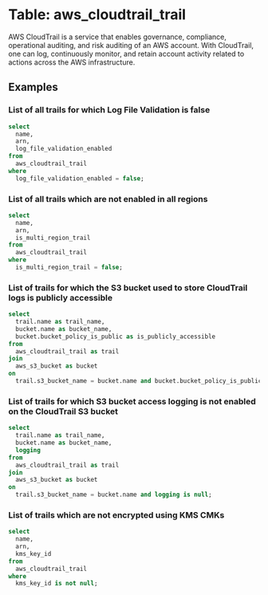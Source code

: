 # Table: aws_cloudtrail_trail

AWS CloudTrail is a service that enables governance, compliance, operational auditing, and risk auditing of an AWS account. With CloudTrail, one can log, continuously monitor, and retain account activity related to actions across the AWS infrastructure.

## Examples

### List of all trails for which Log File Validation is false

```sql
select
  name,
  arn,
  log_file_validation_enabled
from
  aws_cloudtrail_trail
where
  log_file_validation_enabled = false;
```

### List of all trails which are not enabled in all regions

```sql
select
  name,
  arn,
  is_multi_region_trail
from
  aws_cloudtrail_trail
where
  is_multi_region_trail = false;
```

### List of trails for which the S3 bucket used to store CloudTrail logs is publicly accessible

```sql
select
  trail.name as trail_name,
  bucket.name as bucket_name,
  bucket.bucket_policy_is_public as is_publicly_accessible
from 
  aws_cloudtrail_trail as trail
join 
  aws_s3_bucket as bucket
on 
  trail.s3_bucket_name = bucket.name and bucket.bucket_policy_is_public = true;
```


### List of trails for which S3 bucket access logging is not enabled on the CloudTrail S3 bucket

```sql
select
  trail.name as trail_name,
  bucket.name as bucket_name,
  logging
from 
  aws_cloudtrail_trail as trail
join 
  aws_s3_bucket as bucket
on 
  trail.s3_bucket_name = bucket.name and logging is null;
```

### List of trails which are not encrypted using KMS CMKs

```sql
select
  name,
  arn,
  kms_key_id
from
  aws_cloudtrail_trail
where
  kms_key_id is not null;
```
